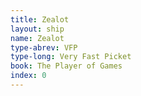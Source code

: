 ```yaml
---
title: Zealot
layout: ship
name: Zealot
type-abrev: VFP
type-long: Very Fast Picket
book: The Player of Games
index: 0
---
```


